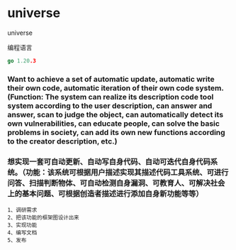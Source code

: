 # universe
universe

编程语言
```go
go 1.20.3
```
### Want to achieve a set of automatic update, automatic write their own code, automatic iteration of their own code system. (Function: The system can realize its description code tool system according to the user description, can answer and answer, scan to judge the object, can automatically detect its own vulnerabilities, can educate people, can solve the basic problems in society, can add its own new functions according to the creator description, etc.)
### 想实现一套可自动更新、自动写自身代码、自动可迭代自身代码系统。（功能：该系统可根据用户描述实现其描述代码工具系统、可进行问答、扫描判断物体、可自动检测自身漏洞、可教育人、可解决社会上的基本问题、可根据创造者描述进行添加自身新功能等等）
```
1、调研需求
2、把该功能的框架图设计出来
3、实现功能
4、编写文档
5、发布
```
